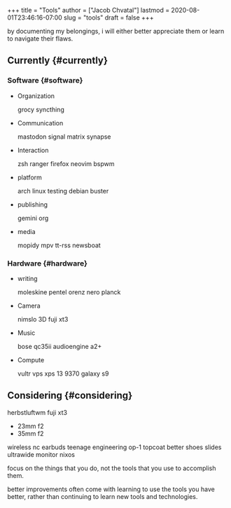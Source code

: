 +++
title = "Tools"
author = ["Jacob Chvatal"]
lastmod = 2020-08-01T23:46:16-07:00
slug = "tools"
draft = false
+++

by documenting my belongings,
i will either better appreciate them
or learn to navigate their flaws.


## Currently {#currently}


### Software {#software}

<!--list-separator-->

-  Organization

    grocy
    syncthing

<!--list-separator-->

-  Communication

    mastodon
    signal
    matrix synapse

<!--list-separator-->

-  Interaction

    zsh
    ranger
    firefox
    neovim
    bspwm

<!--list-separator-->

-  platform

    arch linux testing
    debian buster

<!--list-separator-->

-  publishing

    gemini
    org

<!--list-separator-->

-  media

    mopidy
    mpv
    tt-rss
    newsboat


### Hardware {#hardware}

<!--list-separator-->

-  writing

    moleskine
    pentel orenz nero
    planck

<!--list-separator-->

-  Camera

    nimslo 3D
    fuji xt3

<!--list-separator-->

-  Music

    bose qc35ii
    audioengine a2+

<!--list-separator-->

-  Compute

    vultr vps
    xps 13 9370
    galaxy s9


## Considering {#considering}

herbstluftwm
fuji xt3

-   23mm f2
-   35mm f2

wireless nc earbuds
teenage engineering op-1
topcoat
better shoes
slides
ultrawide monitor
nixos

focus on the things that you do,
not the tools that you use to accomplish them.

better improvements often come with learning
to use the tools you have better, rather than
continuing to learn new tools and technologies.
